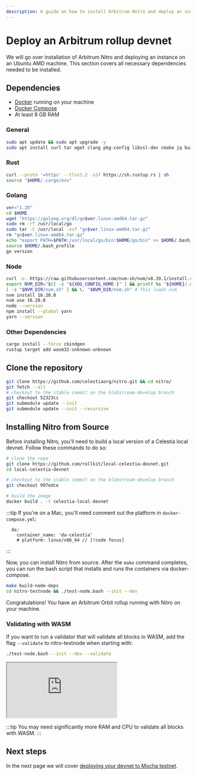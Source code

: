 ```yaml
---
description: A guide on how to install Arbitrum Nitro and deploy an instance on an Ubuntu AMD machine, including the installation of necessary dependencies, cloning the repository, and installing Nitro from source.
---
```


# Deploy an Arbitrum rollup devnet

We will go over installation of Arbitrum Nitro and deploying an instance on an
Ubuntu AMD machine. This section covers all necessary dependencies needed to be
installed.

## Dependencies

- [Docker](https://docs.docker.com/engine/install/ubuntu/)
  running on your machine
- [Docker Compose](https://www.digitalocean.com/community/tutorials/how-to-install-and-use-docker-compose-on-ubuntu-20-04)
- At least 8 GB RAM

### General

<!-- markdownlint-disable MD013 -->

```bash
sudo apt update && sudo apt upgrade -y
sudo apt install curl tar wget clang pkg-config libssl-dev cmake jq build-essential git make ncdu -y
```

### Rust

```bash
curl --proto '=https' --tlsv1.2 -sSf https://sh.rustup.rs | sh
source "$HOME/.cargo/env"
```

### Golang

```bash
ver="1.20"
cd $HOME
wget "https://golang.org/dl/go$ver.linux-amd64.tar.gz"
sudo rm -rf /usr/local/go
sudo tar -C /usr/local -xzf "go$ver.linux-amd64.tar.gz"
rm "go$ver.linux-amd64.tar.gz"
echo "export PATH=$PATH:/usr/local/go/bin:$HOME/go/bin" >> $HOME/.bash_profile
source $HOME/.bash_profile
go version
```

### Node

```bash
curl -o- https://raw.githubusercontent.com/nvm-sh/nvm/v0.39.1/install.sh | bash
export NVM_DIR="$([ -z "${XDG_CONFIG_HOME-}" ] && printf %s "${HOME}/.nvm" || printf %s "${XDG_CONFIG_HOME}/nvm")"
[ -s "$NVM_DIR/nvm.sh" ] && \. "$NVM_DIR/nvm.sh" # This loads nvm
nvm install 16.20.0
nvm use 16.20.0
node --version
npm install --global yarn
yarn --version
```

<!-- markdownlint-enable MD013 -->

### Other Dependencies

```bash
cargo install --force cbindgen
rustup target add wasm32-unknown-unknown
```

## Clone the repository

<!-- TODO: change git checkout to celestia-development or release. It is locked
to this version so that the tutorial works for anyone using it ATM. -->

```bash
git clone https://github.com/celestiaorg/nitro.git && cd nitro/
git fetch --all
# checkout to the stable commit on the blobstream-develop branch
git checkout 52323cc
git submodule update --init
git submodule update --init --recursive
```

## Installing Nitro from Source

Before installing Nitro, you'll need to build a local version of
a Celestia local devnet. Follow these commands to do so:

```bash
# clone the repo
git clone https://github.com/rollkit/local-celestia-devnet.git
cd local-celestia-devnet

# checkout to the stable commit on the blobstream-develop branch
git checkout 997edce

# build the image
docker build . -t celestia-local-devnet
```

:::tip
If you're on a Mac, you'll need comment out the platform in
`docker-compose.yml`:

```yaml-vue
  da:
    container_name: 'da-celestia'
    # platform: linux/x86_64 // [!code focus]
```

:::

Now, you can install Nitro from source. After the `make` command completes,
you can run the bash script that installs and runs the containers via
docker-compose.

```bash
make build-node-deps
cd nitro-testnode && ./test-node.bash --init --dev
```

Congratulations! You have an Arbitrum Orbit rollup running with Nitro on
your machine.

### Validating with WASM

If you want to run a validator that will validate all blocks in WASM,
add the flag `--validate` to nitro-testnode when starting with:

```bash
./test-node.bash --init --dev --validate
```

<!-- markdownlint-disable MD033 -->
<!-- markdownlint-disable MD013 -->
<div class="youtube-wrapper">
  <iframe
    class="youtube-video"
    title="Arbitrum Nitro Rollup with Celestia as DA, validating blocks with WASM"
    src="https://youtube.com/embed/xihXA3wkuLI"
    allowfullscreen
  ></iframe>
</div>

:::tip
You may need significantly more RAM and CPU to validate all blocks with WASM.
:::

## Next steps

In the next page we will cover
[deploying your devnet to Mocha testnet](./arbitrum-mocha.md).
